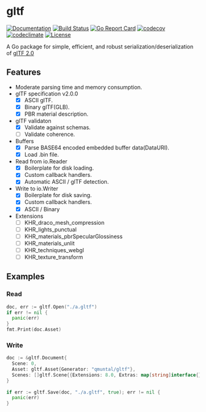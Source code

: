 # gltf
[![Documentation](https://godoc.org/github.com/qmuntal/gltf?status.svg)](https://godoc.org/github.com/qmuntal/gltf)
[![Build Status](https://travis-ci.com/qmuntal/gltf.svg?branch=master)](https://travis-ci.com/qmuntal/gltf)
[![Go Report Card](https://goreportcard.com/badge/github.com/qmuntal/gltf)](https://goreportcard.com/report/github.com/qmuntal/gltf)
[![codecov](https://coveralls.io/repos/github/qmuntal/gltf/badge.svg)](https://coveralls.io/github/qmuntal/gltf?branch=master)
[![codeclimate](https://codeclimate.com/github/qmuntal/gltf/badges/gpa.svg)](https://codeclimate.com/github/qmuntal/gltf)
[![License](https://img.shields.io/badge/License-BSD%202--Clause-orange.svg)](https://opensource.org/licenses/BSD-2-Clause)

A Go package for simple, efficient, and robust serialization/deserialization of [glTF 2.0](https://www.khronos.org/gltf/) 

## Features
* Moderate parsing time and memory consumption.
* glTF specification v2.0.0
  * [x] ASCII glTF.
  * [x] Binary glTF(GLB).
  * [x] PBR material description.
* glTF validaton
  * [x] Validate against schemas.
  * [ ] Validate coherence.
* Buffers
  * [x] Parse BASE64 encoded embedded buffer data(DataURI).
  * [x] Load .bin file.
* Read from io.Reader
  * [x] Boilerplate for disk loading.
  * [x] Custom callback handlers.
  * [x] Automatic ASCII / glTF detection.
* Write to io.Writer
  * [x] Boilerplate for disk saving.
  * [x] Custom callback handlers.
  * [x] ASCII / Binary
* Extensions
  * [ ] KHR_draco_mesh_compression
  * [ ] KHR_lights_punctual
  * [ ] KHR_materials_pbrSpecularGlossiness
  * [ ] KHR_materials_unlit
  * [ ] KHR_techniques_webgl
  * [ ] KHR_texture_transform
  
## Examples
### Read
```go
doc, err := gltf.Open("./a.gltf")
if err != nil {
  panic(err)
}
fmt.Print(doc.Asset)
```
### Write
```go
doc := &gltf.Document{
  Scene: 0, 
  Asset: gltf.Asset{Generator: "qmuntal/gltf"}, 
  Scenes: []gltf.Scene{{Extensions: 8.0, Extras: map[string]interface{}{"a": "b"}, Name: "s_1"}}
}
 
if err := gltf.Save(doc, "./a.gltf", true); err != nil {
  panic(err)
}
```
